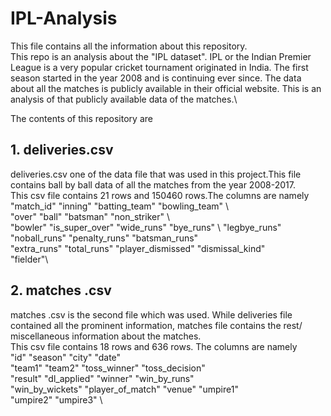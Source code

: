 # IPL-Analysis
This file contains all the information about this repository.\
This repo is an analysis about the "IPL dataset". IPL or the Indian Premier League is a very popular cricket tournament originated in India. The first season started in the year 2008 and is continuing ever since. The data about all the matches is publicly available in their official website. This is an analysis of that publicly available data of the matches.\

The contents of this repository are

## 1. deliveries.csv
deliveries.csv one of the data file that was used in this project.This file contains ball by ball data of all the matches from the year 2008-2017.\
This csv file contains 21 rows and 150460 rows.The columns are namely\
"match_id"         "inning"           "batting_team"     "bowling_team"  \  
"over"             "ball"             "batsman"          "non_striker"   \  
"bowler"           "is_super_over"    "wide_runs"        "bye_runs"       \ 
"legbye_runs"      "noball_runs"      "penalty_runs"     "batsman_runs"    \
"extra_runs"       "total_runs"       "player_dismissed" "dismissal_kind"  \
"fielder"\

## 2. matches .csv
matches .csv is the second file which was used. While deliveries file contained all the prominent information, matches file contains the rest/ miscellaneous information about the matches. \
This csv file contains 18 rows and 636 rows. The columns are namely\
"id"              "season"          "city"            "date"           \
"team1"           "team2"           "toss_winner"     "toss_decision"  \
"result"          "dl_applied"      "winner"          "win_by_runs"    \
"win_by_wickets"  "player_of_match" "venue"           "umpire1"        \
"umpire2"         "umpire3" \






